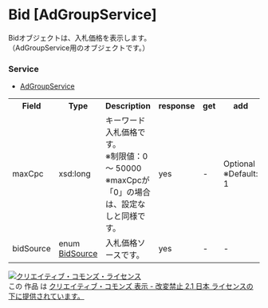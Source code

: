 # Bid [AdGroupService]
Bidオブジェクトは、入札価格を表示します。<br>
（AdGroupService用のオブジェクトです。）

### Service
+ [AdGroupService](../services/AdGroupService.md)

<table>
 <tr>
  <th>Field</th>
  <th>Type</th>
  <th>Description</th>
  <th>response</th>
  <th>get</th>
  <th>add</th>
  <th>set</th>
  <th>remove</th>
 </tr>
 <tr>
  <td>maxCpc</td>
  <td>xsd:long</td>
  <td>キーワード入札価格です。<br>※制限値：0 ～ 50000<br>※maxCpcが「0」の場合は、設定なしと同様です。</td>
  <td>yes</td>
  <td>-</td>
  <td>Optional<br>※Default: 1</td>
  <td>Optional<br><i><Updatable</i></td>
  <td>-</td>
 </tr>
 <tr>
  <td>bidSource</td>
  <td>enum <a href="./BidSource.md">BidSource</a></td>
  <td>入札価格ソースです。</td>
  <td>yes</td>
  <td>-</td>
  <td>-</td>
  <td>-</td>
  <td>-</td>
 </tr>
</table>

<a rel="license" href="http://creativecommons.org/licenses/by-nd/2.1/jp/"><img alt="クリエイティブ・コモンズ・ライセンス" style="border-width:0" src="https://i.creativecommons.org/l/by-nd/2.1/jp/88x31.png" /></a><br />この 作品 は <a rel="license" href="http://creativecommons.org/licenses/by-nd/2.1/jp/">クリエイティブ・コモンズ 表示 - 改変禁止 2.1 日本 ライセンスの下に提供されています。</a>
